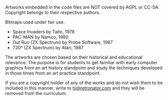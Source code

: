 Artworks embedded in the code files are NOT covered by AGPL or CC-SA. Copyright belongs to their respective authors. 

Bitmaps used under fair use:

- Space Invaders by Taito, 1978
- PAC-MAN by Namco, 1980
- Out Run (ZX Spectrum) by Probe Software, 1987
- 720° (ZX Spectrum) by Atari, 1987

The artworks are chosen based on their historical and educational relevance. The purpose is for students to
get familiar with early computer graphics from an art history standpoint and study the techniques developed
in those times from an art practice standpoint.

If you are a copyright holder of any of the works and do not wish them to be included in this manner,
write to hi@retronator.com and they will be removed from the curriculum.
